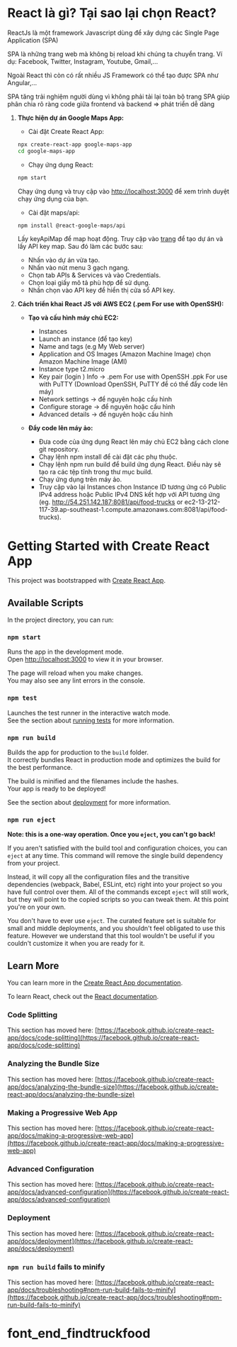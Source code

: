 # React là gì? Tại sao lại chọn React?

ReactJs là một framework Javascript dùng để xây dựng các Single Page Application (SPA)

SPA là những trang web mà không bị reload khi chúng ta chuyển trang. Ví dụ: Facebook, Twitter, Instagram, Youtube, Gmail,...

Ngoài React thì còn có rất nhiều JS Framework có thể tạo được SPA như Angular,...

SPA tăng trải nghiệm người dùng vì không phải tải lại toàn bộ trang
SPA giúp phân chia rõ ràng code giữa frontend và backend => phát triển dễ dàng

1. **Thực hiện dự án Google Maps App:**

    - Cài đặt Create React App:
    ```bash
    npx create-react-app google-maps-app
    cd google-maps-app
    ```

    - Chạy ứng dụng React:
    ```bash
    npm start
    ```

    Chạy ứng dụng và truy cập vào [http://localhost:3000](http://localhost:3000) để xem trình duyệt chạy ứng dụng của bạn.

    - Cài đặt maps/api:
    ```bash
    npm install @react-google-maps/api
    ```

    Lấy keyApiMap để map hoạt động. Truy cập vào [trang](https://mapsplatform.google.com/) để tạo dự án và lấy API key map. Sau đó làm các bước sau:
    - Nhấn vào dự án vừa tạo.
    - Nhấn vào nút menu 3 gạch ngang.
    - Chọn tab APIs & Services và vào Credentials.
    - Chọn loại giấy mô tả phù hợp để sử dụng.
    - Nhấn chọn vào API key để hiển thị cửa sổ API key.

2. **Cách triển khai React JS với AWS EC2 (.pem For use with OpenSSH):**

    - **Tạo và cấu hình máy chủ EC2:**
        - Instances
        - Launch an instance (để tạo key)
        - Name and tags (e.g My Web server)
        - Application and OS Images (Amazon Machine Image) chọn Amazon Machine Image (AMI)  
        - Instance type t2.micro
        - Key pair (login ) Info -> .pem For use with OpenSSH .ppk For use with PuTTY (Download OpenSSH, PuTTY để có thể đẩy code lên máy)
        - Network settings -> để nguyên hoặc cấu hình
        - Configure storage -> để nguyên hoặc cấu hình
        - Advanced details -> để nguyên hoặc cấu hình

    - **Đẩy code lên máy ảo:**
        - Đưa code của ứng dụng React lên máy chủ EC2 bằng cách clone git repository.
        - Chạy lệnh npm install để cài đặt các phụ thuộc.
        - Chạy lệnh npm run build để build ứng dụng React. Điều này sẽ tạo ra các tệp tĩnh trong thư mục build.
        - Chạy ứng dụng trên máy ảo.
        - Truy cập vào lại Instances chọn Instance ID tương ứng có Public IPv4 address hoặc Public IPv4 DNS kết hợp với API tương ứng (eg. http://54.251.142.187:8081/api/food-trucks or ec2-13-212-117-39.ap-southeast-1.compute.amazonaws.com:8081/api/food-trucks).


# Getting Started with Create React App

This project was bootstrapped with [Create React App](https://github.com/facebook/create-react-app).

## Available Scripts

In the project directory, you can run:

### `npm start`

Runs the app in the development mode.\
Open [http://localhost:3000](http://localhost:3000) to view it in your browser.

The page will reload when you make changes.\
You may also see any lint errors in the console.

### `npm test`

Launches the test runner in the interactive watch mode.\
See the section about [running tests](https://facebook.github.io/create-react-app/docs/running-tests) for more information.

### `npm run build`

Builds the app for production to the `build` folder.\
It correctly bundles React in production mode and optimizes the build for the best performance.

The build is minified and the filenames include the hashes.\
Your app is ready to be deployed!

See the section about [deployment](https://facebook.github.io/create-react-app/docs/deployment) for more information.

### `npm run eject`

**Note: this is a one-way operation. Once you `eject`, you can't go back!**

If you aren't satisfied with the build tool and configuration choices, you can `eject` at any time. This command will remove the single build dependency from your project.

Instead, it will copy all the configuration files and the transitive dependencies (webpack, Babel, ESLint, etc) right into your project so you have full control over them. All of the commands except `eject` will still work, but they will point to the copied scripts so you can tweak them. At this point you're on your own.

You don't have to ever use `eject`. The curated feature set is suitable for small and middle deployments, and you shouldn't feel obligated to use this feature. However we understand that this tool wouldn't be useful if you couldn't customize it when you are ready for it.

## Learn More

You can learn more in the [Create React App documentation](https://facebook.github.io/create-react-app/docs/getting-started).

To learn React, check out the [React documentation](https://reactjs.org/).

### Code Splitting

This section has moved here: [https://facebook.github.io/create-react-app/docs/code-splitting](https://facebook.github.io/create-react-app/docs/code-splitting)

### Analyzing the Bundle Size

This section has moved here: [https://facebook.github.io/create-react-app/docs/analyzing-the-bundle-size](https://facebook.github.io/create-react-app/docs/analyzing-the-bundle-size)

### Making a Progressive Web App

This section has moved here: [https://facebook.github.io/create-react-app/docs/making-a-progressive-web-app](https://facebook.github.io/create-react-app/docs/making-a-progressive-web-app)

### Advanced Configuration

This section has moved here: [https://facebook.github.io/create-react-app/docs/advanced-configuration](https://facebook.github.io/create-react-app/docs/advanced-configuration)

### Deployment

This section has moved here: [https://facebook.github.io/create-react-app/docs/deployment](https://facebook.github.io/create-react-app/docs/deployment)

### `npm run build` fails to minify

This section has moved here: [https://facebook.github.io/create-react-app/docs/troubleshooting#npm-run-build-fails-to-minify](https://facebook.github.io/create-react-app/docs/troubleshooting#npm-run-build-fails-to-minify)

# font_end_findtruckfood
